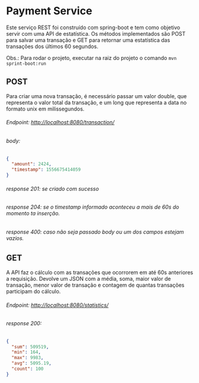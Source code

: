 # Payment Service
  Este serviço REST foi construído com spring-boot e tem como objetivo servir com uma API de estatística. Os métodos implementados são POST para salvar uma transação e GET para retornar uma estatística das transações dos últimos 60 segundos.
  
Obs.: Para rodar o projeto, executar na raiz do projeto o comando `mvn sprint-boot:run`

POST
------
Para criar uma nova transação, é necessário passar um valor double, que representa o valor total da transação, e um long que representa a data no formato unix em milissegundos.

###### Endpoint: [http://localhost:8080/transaction/](http://localhost:8080/transaction/)

###### body:
```json
{
  "amount": 2424,
  "timestamp": 1556675414059
}
```

###### response 201: se criado com sucesso
###### response 204: se o timestamp informado aconteceu a mais de 60s do momento ta inserção.
###### response 400: caso não seja passado body ou um dos campos estejam vazios.

GET
------
A API faz o cálculo com as transações que ocorrorem em até 60s anteriores a requisição. Devolve um JSON com a média, soma, maior valor de transação, menor valor de transação e contagem de quantas transações participam do cálculo.

###### Endpoint: [http://localhost:8080/statistics/](http://localhost:8080/statistics/)

###### response 200:
```json
{
  "sum": 509519,
  "min": 164,
  "max": 9983,
  "avg": 5095.19,
  "count": 100
}
```
